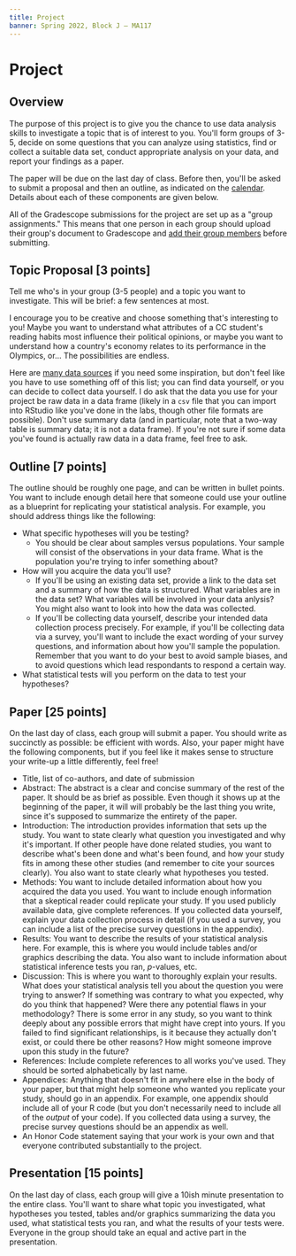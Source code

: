 ```yaml
---
title: Project
banner: Spring 2022, Block J — MA117
---
```


# Project

## Overview 

The purpose of this project is to give you the chance to use data analysis skills to investigate a topic that is of interest to you. You'll form groups of 3-5, decide on some questions that you can analyze using statistics, find or collect a suitable data set, conduct appropriate analysis on your data, and report your findings as a paper. 

The paper will be due on the last day of class. Before then, you'll be asked to submit a proposal and then an outline, as indicated on the [calendar](index#calendar). Details about each of these components are given below. 

All of the Gradescope submissions for the project are set up as a "group assignments." This means that one person in each group should upload their group's document to Gradescope and [add their group members](https://help.gradescope.com/article/m5qz2xsnjy-student-add-group-members) before submitting.

## Topic Proposal [3 points]

Tell me who's in your group (3-5 people) and a topic you want to investigate. This will be brief: a few sentences at most.  

I encourage you to be creative and choose something that's interesting to you! Maybe you want to understand what attributes of a CC student's reading habits most influence their political opinions, or maybe you want to understand how a country's economy relates to its performance in the Olympics, or... The possibilities are endless. 

Here are [many data sources](/teaching/data) if you need some inspiration, but don't feel like you have to use something off of this list; you can find data yourself, or you can decide to collect data yourself. I do ask that the data you use for your project be raw data in a data frame (likely in a `csv` file that you can import into RStudio like you've done in the labs, though other file formats are possible). Don't use summary data (and in particular, note that a two-way table is summary data; it is not a data frame). If you're not sure if some data you've found is actually raw data in a data frame, feel free to ask. 

## Outline [7 points]

The outline should be roughly one page, and can be written in bullet points. You want to include enough detail here that someone could use your outline as a blueprint for replicating your statistical analysis. For example, you should address things like the following: 

* What specific hypotheses will you be testing? 
    - You should be clear about samples versus populations. Your sample will consist of the observations in your data frame. What is the population you're trying to infer something about?
* How will you acquire the data you'll use? 
	- If you'll be using an existing data set, provide a link to the data set and a summary of how the data is structured. What variables are in the data set? What variables will be involved in your data anlysis? You might also want to look into how the data was collected. 
	- If you'll be collecting data yourself, describe your intended data collection process precisely. For example, if you'll be collecting data via a survey, you'll want to include the exact wording of your survey questions, and information about how you'll sample the population. Remember that you want to do your best to avoid sample biases, and to avoid questions which lead respondants to respond a certain way. 
* What statistical tests will you perform on the data to test your hypotheses? 

## Paper [25 points]

On the last day of class, each group will submit a paper. You should write as succinctly as possible: be efficient with words. Also, your paper might have the following components, but if you feel like it makes sense to structure your write-up a little differently, feel free!

* Title, list of co-authors, and date of submission
* Abstract: The abstract is a clear and concise summary of the rest of the paper. It should be as brief as possible. Even though it shows up at the beginning of the paper, it will will probably be the last thing you write, since it's supposed to summarize the entirety of the paper. 
* Introduction: The introduction provides information that sets up the study. You want to state clearly what question you investigated and why it's important. If other people have done related studies, you want to describe what's been done and what's been found, and how your study fits in among these other studies (and remember to cite your sources clearly). You also want to state clearly what hypotheses you tested. 
* Methods: You want to include detailed information about how you acquired the data you used. You want to include enough information that a skeptical reader could replicate your study. If you used publicly available data, give complete references. If you collected data yourself, explain your data collection process in detail (if you used a survey, you can include a list of the precise survey questions in the appendix). 
* Results: You want to describe the results of your statistical analysis here. For example, this is where you would include tables and/or graphics describing the data. You also want to include information about statistical inference tests you ran, $p$-values, etc. 
* Discussion: This is where you want to thoroughly explain your results. What does your statistical analysis tell you about the question you were trying to answer? If something was contrary to what you expected, why do you think that happened? Were there any potential flaws in your methodology? There is some error in any study, so you want to think deeply about any possible errors that might have crept into yours. If you failed to find significant relationships, is it because they actually don't exist, or could there be other reasons? How might someone improve upon this study in the future? 
* References: Include complete references to all works you've used. They should be sorted alphabetically by last name. 
* Appendices: Anything that doesn't fit in anywhere else in the body of your paper, but that might help someone who wanted you replicate your study, should go in an appendix. For example, one appendix should include all of your R code (but you don't necessarily need to include all of the *output* of your code). If you collected data using a survey, the precise survey questions should be an appendix as well. 
* An Honor Code statement saying that your work is your own and that everyone contributed substantially to the project. 

## Presentation [15 points]

On the last day of class, each group will give a 10ish minute presentation to the entire class. You'll want to share what topic you investigated, what hypotheses you tested, tables and/or graphics summarizing the data you used, what statistical tests you ran, and what the results of your tests were. Everyone in the group should take an equal and active part in the presentation. 


